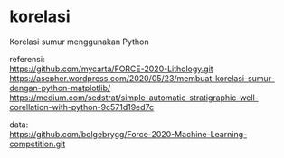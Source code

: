 # korelasi

Korelasi sumur menggunakan Python


referensi: <br />
https://github.com/mycarta/FORCE-2020-Lithology.git <br />
https://asepher.wordpress.com/2020/05/23/membuat-korelasi-sumur-dengan-python-matplotlib/ <br />
https://medium.com/sedstrat/simple-automatic-stratigraphic-well-corellation-with-python-9c571d19ed7c

data: <br />
https://github.com/bolgebrygg/Force-2020-Machine-Learning-competition.git
